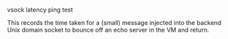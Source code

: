 vsock latency ping test

This records the time taken for a (small) message injected into the
backend Unix domain socket to bounce off an echo server in the VM and
return.
